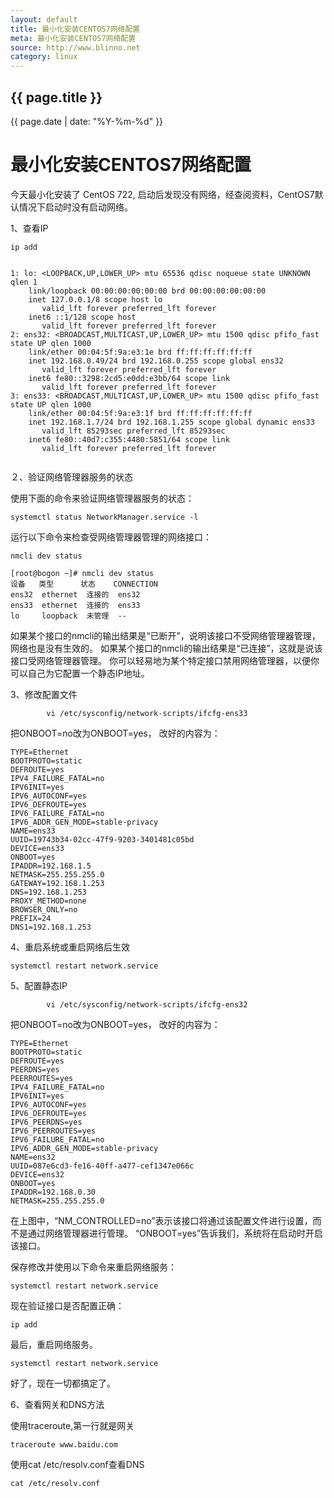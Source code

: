 ```yaml
---
layout: default
title: 最小化安装CENTOS7网络配置
meta: 最小化安装CENTOS7网络配置
source: http://www.blinno.net
category: linux
---
```


<h2>{{ page.title }}</h2>
<p>{{ page.date | date: "%Y-%m-%d" }}</p>


# 最小化安装CENTOS7网络配置

今天最小化安装了 CentOS 722, 启动后发现没有网络，经查阅资料，CentOS7默认情况下启动时没有启动网络。

1、查看IP 

```
ip add


1: lo: <LOOPBACK,UP,LOWER_UP> mtu 65536 qdisc noqueue state UNKNOWN qlen 1
    link/loopback 00:00:00:00:00:00 brd 00:00:00:00:00:00
    inet 127.0.0.1/8 scope host lo
       valid_lft forever preferred_lft forever
    inet6 ::1/128 scope host
       valid_lft forever preferred_lft forever
2: ens32: <BROADCAST,MULTICAST,UP,LOWER_UP> mtu 1500 qdisc pfifo_fast state UP qlen 1000
    link/ether 00:04:5f:9a:e3:1e brd ff:ff:ff:ff:ff:ff
    inet 192.168.0.49/24 brd 192.168.0.255 scope global ens32
       valid_lft forever preferred_lft forever
    inet6 fe80::3298:2cd5:e0dd:e3bb/64 scope link
       valid_lft forever preferred_lft forever
3: ens33: <BROADCAST,MULTICAST,UP,LOWER_UP> mtu 1500 qdisc pfifo_fast state UP qlen 1000
    link/ether 00:04:5f:9a:e3:1f brd ff:ff:ff:ff:ff:ff
    inet 192.168.1.7/24 brd 192.168.1.255 scope global dynamic ens33
       valid_lft 85293sec preferred_lft 85293sec
    inet6 fe80::40d7:c355:4480:5851/64 scope link
       valid_lft forever preferred_lft forever


```

２、验证网络管理器服务的状态

使用下面的命令来验证网络管理器服务的状态：

```
systemctl status NetworkManager.service -l
```

运行以下命令来检查受网络管理器管理的网络接口：
```
nmcli dev status
```

```
[root@bogon ~]# nmcli dev status
设备   类型      状态    CONNECTION
ens32  ethernet  连接的  ens32
ens33  ethernet  连接的  ens33
lo     loopback  未管理  --
```

如果某个接口的nmcli的输出结果是“已断开”，说明该接口不受网络管理器管理，网络也是没有生效的。
如果某个接口的nmcli的输出结果是“已连接”，这就是说该接口受网络管理器管理。
你可以轻易地为某个特定接口禁用网络管理器，以便你可以自己为它配置一个静态IP地址。

3、修改配置文件
```
        vi /etc/sysconfig/network-scripts/ifcfg-ens33
```        
把ONBOOT=no改为ONBOOT=yes， 改好的内容为：
```
TYPE=Ethernet
BOOTPROTO=static
DEFROUTE=yes
IPV4_FAILURE_FATAL=no
IPV6INIT=yes
IPV6_AUTOCONF=yes
IPV6_DEFROUTE=yes
IPV6_FAILURE_FATAL=no
IPV6_ADDR_GEN_MODE=stable-privacy
NAME=ens33
UUID=19743b34-02cc-47f9-9203-3401481c05bd
DEVICE=ens33
ONBOOT=yes
IPADDR=192.168.1.5
NETMASK=255.255.255.0
GATEWAY=192.168.1.253
DNS=192.168.1.253
PROXY_METHOD=none
BROWSER_ONLY=no
PREFIX=24
DNS1=192.168.1.253

```

4、重启系统或重启网络后生效
```
systemctl restart network.service
```

5、配置静态IP
```
        vi /etc/sysconfig/network-scripts/ifcfg-ens32
```        
把ONBOOT=no改为ONBOOT=yes， 改好的内容为：

```
TYPE=Ethernet
BOOTPROTO=static
DEFROUTE=yes
PEERDNS=yes
PEERROUTES=yes
IPV4_FAILURE_FATAL=no
IPV6INIT=yes
IPV6_AUTOCONF=yes
IPV6_DEFROUTE=yes
IPV6_PEERDNS=yes
IPV6_PEERROUTES=yes
IPV6_FAILURE_FATAL=no
IPV6_ADDR_GEN_MODE=stable-privacy
NAME=ens32
UUID=087e6cd3-fe16-40ff-a477-cef1347e066c
DEVICE=ens32
ONBOOT=yes
IPADDR=192.168.0.30
NETMASK=255.255.255.0

```

在上图中，“NM_CONTROLLED=no”表示该接口将通过该配置文件进行设置，而不是通过网络管理器进行管理。
“ONBOOT=yes”告诉我们，系统将在启动时开启该接口。

保存修改并使用以下命令来重启网络服务：
```
systemctl restart network.service
```
现在验证接口是否配置正确：
```
ip add
```

最后，重启网络服务。
```
systemctl restart network.service
```
好了，现在一切都搞定了。

6、查看网关和DNS方法

使用traceroute,第一行就是网关
```
traceroute www.baidu.com
```

使用cat /etc/resolv.conf查看DNS
```
cat /etc/resolv.conf
```
